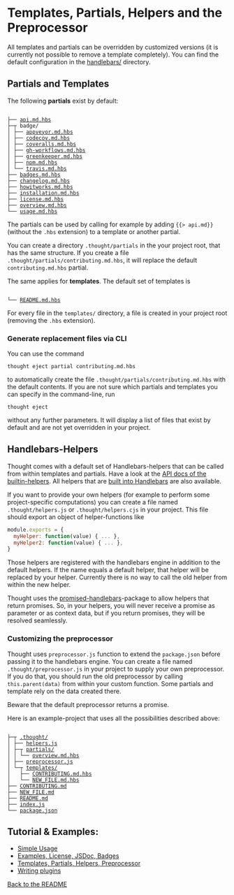 # Templates, Partials, Helpers and the Preprocessor

All templates and partials can be overridden by customized versions (it is currently
not possible to remove a template completely).
You can find the default configuration in the [handlebars/](handlebars/) directory. 

## Partials and Templates

The following **partials** exist by default:

<pre><code>
├── <a href="../handlebars/partials/api.md.hbs">api.md.hbs</a>
├─┬ badge/
│ ├── <a href="../handlebars/partials/badge/appveyor.md.hbs">appveyor.md.hbs</a>
│ ├── <a href="../handlebars/partials/badge/codecov.md.hbs">codecov.md.hbs</a>
│ ├── <a href="../handlebars/partials/badge/coveralls.md.hbs">coveralls.md.hbs</a>
│ ├── <a href="../handlebars/partials/badge/gh-workflows.md.hbs">gh-workflows.md.hbs</a>
│ ├── <a href="../handlebars/partials/badge/greenkeeper.md.hbs">greenkeeper.md.hbs</a>
│ ├── <a href="../handlebars/partials/badge/npm.md.hbs">npm.md.hbs</a>
│ └── <a href="../handlebars/partials/badge/travis.md.hbs">travis.md.hbs</a>
├── <a href="../handlebars/partials/badges.md.hbs">badges.md.hbs</a>
├── <a href="../handlebars/partials/changelog.md.hbs">changelog.md.hbs</a>
├── <a href="../handlebars/partials/howitworks.md.hbs">howitworks.md.hbs</a>
├── <a href="../handlebars/partials/installation.md.hbs">installation.md.hbs</a>
├── <a href="../handlebars/partials/license.md.hbs">license.md.hbs</a>
├── <a href="../handlebars/partials/overview.md.hbs">overview.md.hbs</a>
└── <a href="../handlebars/partials/usage.md.hbs">usage.md.hbs</a>
</code></pre>

The partials can be used by calling for example by adding `{{> api.md}}` (without
the `.hbs` extension) to a template or another partial.

You can create a directory `.thought/partials` in the your project root, that has the same structure.
If you create a file `.thought/partials/contributing.md.hbs`, it will replace the default
`contributing.md.hbs` partial.

The same applies for **templates**. The default set of templates is 

<pre><code>
└── <a href="../handlebars/templates/README.md.hbs">README.md.hbs</a>
</code></pre>

For every file in the `templates/` directory, a file is created in your project root (removing
the `.hbs` extension). 

### Generate replacement files via CLI

You can use the command

```
thought eject partial contributing.md.hbs 
```

to automatically create the file `.thought/partials/contributing.md.hbs` with the default contents. If you are not sure
which partials and templates you can specify in the command-line, run

```
thought eject
```

without any further parameters. It will display a list of files that exist by default and are not yet overridden in your
project.

## Handlebars-Helpers

Thought comes with a default set of Handlebars-helpers that can be called
from within templates and partials.
Have a look at the [API docs of the builtin-helpers](helpers.md). All helpers that are
[built into Handlebars](http://handlebarsjs.com/builtin_helpers.html) are also available.

If you want to provide your own helpers (for example to perform some project-specific computations)
you can create a file named `.thought/helpers.js` or `.thought/helpers.cjs` in your project. This file should export an object
of helper-functions like

```js
module.exports = {
  myHelper: function(value) { ... },
  myHelper2: function(value) { ... },
}
```
Those helpers are registered with the handlebars engine in addition to the default helpers. If the name
equals a default helper, that helper will be replaced by your helper. Currently there is no way to call
the old helper from within the new helper.

Thought uses the [promised-handlebars](https://github.com/nknapp/promised-handlebars)-package
to allow helpers that return promises. So, in your helpers, you will never receive a promise as parameter or
as context data, but if you return promises, they will be resolved seamlessly.

### Customizing the preprocessor

Thought uses `preprocessor.js` function to extend the `package.json` before passing it to the handlebars
engine. You can create a file named `.thought/preprocessor.js` in your project to supply your own
preprocessor. If you do that, you should run the old preprocessor by calling `this.parent(data)` from within
your custom function. Some partials and template rely on the data created there.

Beware that the default preprocessor returns a promise.

Here is an example-project that uses all the possibilities described above:


<pre><code>
├─┬ <a href="../examples/example-project-3-templates-partials-helpers-preprocessor/.thought">.thought/</a>
│ ├── <a href="../examples/example-project-3-templates-partials-helpers-preprocessor/.thought/helpers.js">helpers.js</a>
│ ├─┬ <a href="../examples/example-project-3-templates-partials-helpers-preprocessor/.thought/partials">partials/</a>
│ │ └── <a href="../examples/example-project-3-templates-partials-helpers-preprocessor/.thought/partials/overview.md.hbs">overview.md.hbs</a>
│ ├── <a href="../examples/example-project-3-templates-partials-helpers-preprocessor/.thought/preprocessor.js">preprocessor.js</a>
│ └─┬ <a href="../examples/example-project-3-templates-partials-helpers-preprocessor/.thought/templates">templates/</a>
│   ├── <a href="../examples/example-project-3-templates-partials-helpers-preprocessor/.thought/templates/CONTRIBUTING.md.hbs">CONTRIBUTING.md.hbs</a>
│   └── <a href="../examples/example-project-3-templates-partials-helpers-preprocessor/.thought/templates/NEW_FILE.md.hbs">NEW_FILE.md.hbs</a>
├── <a href="../examples/example-project-3-templates-partials-helpers-preprocessor/CONTRIBUTING.md">CONTRIBUTING.md</a>
├── <a href="../examples/example-project-3-templates-partials-helpers-preprocessor/NEW_FILE.md">NEW_FILE.md</a>
├── <a href="../examples/example-project-3-templates-partials-helpers-preprocessor/README.md">README.md</a>
├── <a href="../examples/example-project-3-templates-partials-helpers-preprocessor/index.js">index.js</a>
└── <a href="../examples/example-project-3-templates-partials-helpers-preprocessor/package.json">package.json</a>
</code></pre>

## Tutorial & Examples:

* [Simple Usage](example-project-1-simple.md)
* [Examples, License, JSDoc, Badges](example-project-2-example-license-jsdoc-badges.md)
* [Templates, Partials, Helpers, Preprocessor](example-project-3-templates-partials-helpers-preprocessor.md)
* [Writing plugins](example-project-4-writing-plugins.md)

[Back to the README](../README.md)